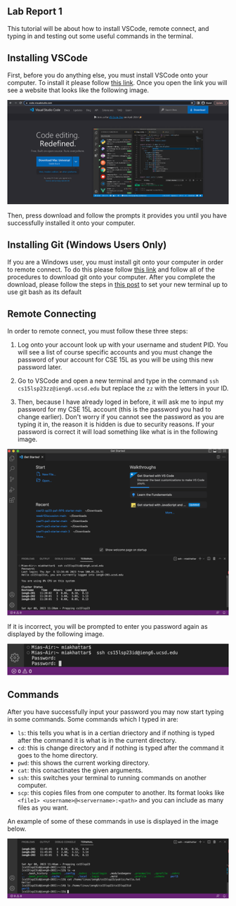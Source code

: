 ## Lab Report 1

This tutorial will be about how to install VSCode, remote connect, and typing in and testing out some useful commands in the terminal. 

## Installing VSCode

First, before you do anything else, you must install VSCode onto your computer. To install it please follow [this link](https://code.visualstudio.com/). Once you open the link you will see a website that looks like the following image.

![Image](CSE15LScreenShotVSC.png)

Then, press download and follow the prompts it provides you until you have successfully installed it onto your computer.

## Installing Git (Windows Users Only)

If you are a Windows user, you must install git onto your computer in order to remote connect. To do this please follow [this link](https://gitforwindows.org/) and follow all of the procedures to download git onto your computer. After you complete the download, please follow the steps in [this post](https://stackoverflow.com/questions/42606837/how-do-i-use-bash-on-windows-from-the-visual-studio-code-integrated-terminal/50527994#50527994) to set your new terminal up to use git bash as its default

## Remote Connecting

In order to remote connect, you must follow these three steps:

1. Log onto your account look up with your username and student PID. You will see a list of course specific accounts and you must change the password of your account for CSE 15L as you will be using this new password later.

2. Go to VSCode and open a new terminal and type in the command `ssh cs15lsp23zz@ieng6.ucsd.edu` but replace the `zz` with the letters in your ID.
 
3. Then, because I have already loged in before, it will ask me to input my password for my CSE 15L account (this is the password you had to change earlier). Don't worry if you cannot see the password as you are typing it in, the reason it is hidden is due to security reasons. If your password is correct it will load something like what is in the following image. 

![Image](CSE15LSS1.png)

If it is incorrect, you will be prompted to enter you password again as displayed by the following image.

![Image](CSE15LSS2.png)

## Commands

After you have successfully input your password you may now start typing in some commands. Some commands which I typed in are:
- `ls`: this tells you what is in a certian driectory and if nothing is typed after the command it is what is in the current directory.
- `cd`: this is change directory and if nothing is typed after the command it goes to the home directory.
- `pwd`: this shows the current working directory.
- `cat`: this conactinates the given arguments.
- `ssh`: this switches your terminal to running commands on another computer. 
- `scp`: this copies files from one computer to another. Its format looks like `<file1> <username>@<servername>:<path>` and you can include as many files as you want.

An example of some of these commands in use is displayed in the image below. 

![Image](CSE15LSS3.png)





